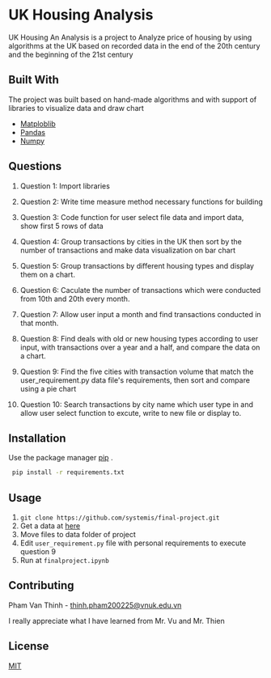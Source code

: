# UK Housing Analysis

UK Housing An Analysis is a project to Analyze price of housing by using algorithms at the UK based on recorded data in the end of the 20th century and the beginning of the 21st century


## Built With

The project was built based on hand-made algorithms and with support of libraries to visualize data and draw chart

* [Matploblib](https://matplotlib.org/)
* [Pandas](https://pandas.pydata.org/)
* [Numpy](https://numpy.org/)

## Questions
1. Question 1: Import libraries

2. Question 2: Write time measure method necessary functions for building

3. Question 3: Code function for user select file data and import data,  show first 5 rows of data

4. Question 4: Group transactions by cities in the UK then sort by the number of transactions and make data visualization on bar chart 

5. Question 5: Group transactions by different housing types and display them on a chart.

6. Question 6: Caculate the number of transactions which were conducted from 10th and 20th every month.

7. Question 7: Allow user input a month and find transactions conducted in that month. 

8. Question 8: Find deals with old or new housing types according to user input, with transactions over a year and a half, and compare the data on a chart.

9. Question 9: Find the five cities with transaction volume that match the user_requirement.py data file's requirements, then sort and compare using a pie chart

10. Question 10: Search transactions by city name which user type in and allow user select function to excute, write to new file or display to.

## Installation

Use the package manager [pip](https://pip.pypa.io/en/stable/) .

```bash
 pip install -r requirements.txt
```

## Usage
1. ```git clone https://github.com/systemis/final-project.git```
2. Get a data at [here](https://drive.google.com/drive/folders/1F_CRtPE3iZ8ebKkFekv8CEdEtOZ0IMj8?usp=sharing)
3. Move files to data folder of project
4. Edit ```user_requirement.py``` file with personal requirements to execute question 9
5. Run at  `finalproject.ipynb`


## Contributing
Pham Van Thinh - thinh.pham200225@vnuk.edu.vn

I really appreciate what I have learned from Mr. Vu and Mr. Thien


## License
[MIT](https://choosealicense.com/licenses/mit/)